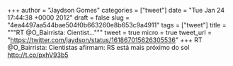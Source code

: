 
+++
author = "Jaydson Gomes"
categories = ["tweet"]
date = "Tue Jan 24 17:44:38 +0000 2012"
draft = false
slug = "4ea4497aa544bae504f0b663260e8b653c9a4911"
tags = ["tweet"]
title = """RT @O_Bairrista: Cientist..."""
tweet = true
micro = true
tweet_url = "https://twitter.com/jaydson/status/161867015626305536"
+++
RT @O_Bairrista: Cientistas afirmam: RS está mais próximo do sol  http://t.co/pxhV93b5
